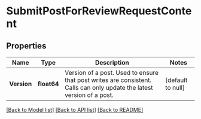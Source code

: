 # SubmitPostForReviewRequestContent

## Properties
Name | Type | Description | Notes
------------ | ------------- | ------------- | -------------
**Version** | **float64** | Version of a post. Used to ensure that post writes are consistent. Calls can only update the latest version of a post. | [default to null]

[[Back to Model list]](../README.md#documentation-for-models) [[Back to API list]](../README.md#documentation-for-api-endpoints) [[Back to README]](../README.md)

